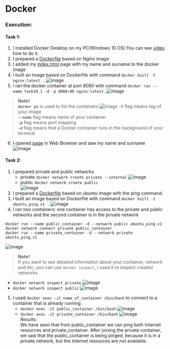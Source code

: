 # Docker

### Execution:
#### Task 1:
1. I installed Docker Desktop on my PC(Windows 10 OS).You can see [video](https://www.youtube.com/watch?v=5nX8U8Fz5S0) how to do it.
2. I prepared a [Dockerfile](task1/Dockerfile) based on Nginx image
3. I added my [index.html](task1/index.html) page with my name and surname to the docker image
4. I built an image based on Dockerfile with command `docker built -t nginx:latest .`
![image](https://user-images.githubusercontent.com/104198926/214804333-cd146987-9dd5-4176-854d-12bc773f0a9b.png)
5. I ran the docker container at port 8080 with command `docker run --name task10_1 -d -p 8080:80 nginx:latest`. 
![image](https://user-images.githubusercontent.com/104198926/214804524-237ea865-12ee-49e6-8f6b-8a2edd614a1c.png)
> __Note!__ \
***`docker ps`***  is used to list the containers 
![image](https://user-images.githubusercontent.com/104198926/214807505-1bb1a59a-81d3-4910-af26-020a17c25977.png)
***`-t`*** flag means tag of your image \
***`--name`*** flag means name of your container \
***`-p`*** flag means port mapping \
***`-d`***  flag means that a Docker container runs in the background of your terminal
6. I opened [page](http://localhost:8080/) in Web Browser and saw my name and surname \
![image](https://user-images.githubusercontent.com/104198926/214803752-3806d9d3-86c5-407e-b9b8-5d9c80609162.png)

#### Task 2:
1. I prepared private and public networks
      - private `docker network create private --internal`
      ![image](https://user-images.githubusercontent.com/104198926/214808287-235cf8f2-0eaa-4617-84ba-a63bca66f1e7.png)
      - public `docker network create public` \
      ![image](https://user-images.githubusercontent.com/104198926/214808523-ae31593c-be52-44fe-9d74-9811ff90a011.png)
2. I prepared a [Dockerfile](task2/Dockerfile) based on ubuntu image with the ping command
3. I built an image based on Dockerfile with command `docker built -t ubuntu_ping.v1 .`
![image](https://user-images.githubusercontent.com/104198926/214808042-75902dfe-2c6c-48ae-896e-cc80d14dcf36.png)
4. I ran two containers: one container has access to the private and public networks and the second container
is in the private network
```
docker run --name public_container -d --network public ubuntu_ping.v1
docker network connect private public_container
docker run --name private_container -d --network private ubuntu_ping.v1
```
![image](https://user-images.githubusercontent.com/104198926/214809486-c4f9e641-97ea-419b-8c94-4498c4664d1d.png)
> __Note!__ \
If you want to see detailed information about your container, network and etc, you can use `docker inspect`,
I used it to inspect created networks
- `docker network inspect private`
![image](https://user-images.githubusercontent.com/104198926/214810794-a1499b6e-0700-46c0-ba18-8ec35770e95a.png)
- `docker network inspect public`
![image](https://user-images.githubusercontent.com/104198926/214810843-2de92bd4-c895-432a-a10b-53919daf8b9f.png)
5. I used `docker exec -it name_of_container /bin/bash` to connect to a container that is already running.
      - `docker exec -it public_container /bin/bash`
      ![image](https://user-images.githubusercontent.com/104198926/214812498-74d4dce8-84cb-4b09-b477-9741d321cd8d.png)
      - `docker exec -it private_container /bin/bash`
      ![image](https://user-images.githubusercontent.com/104198926/214812638-314c97c9-e094-4179-909e-da70522aad49.png) \
*Results:* \
We have seen that from public_container we can ping both Internet resources and private_container. After joining the private container, we saw that the public_container is being pinged, because it is in a private network, but the Internet resources are not available.
